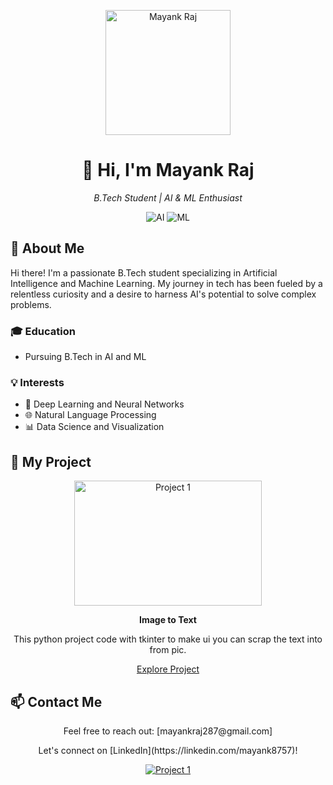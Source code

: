 <!-- Header -->
<p align="center">
  <img src="https://github.com/mayank6940/ATM_Machine_C/assets/44741414/9d14ec6c-08c4-4f2a-9a4e-c96f8c2f8509" alt="Mayank Raj" width="200" height="200">
</p>

<h1 align="center">👋 Hi, I'm Mayank Raj</h1>
<p align="center">
  <i>B.Tech Student | AI & ML Enthusiast</i>
</p>

<!-- Shields/Badges (Optional) -->
<p align="center">
  <img src="https://img.shields.io/badge/-Artificial%20Intelligence-0078D4?style=for-the-badge&logo=ai&logoColor=white" alt="AI">
  <img src="https://img.shields.io/badge/-Machine%20Learning-FF5733?style=for-the-badge&logo=ml&logoColor=white" alt="ML">
</p>

<!-- About Me -->
<h2>🧐 About Me</h2>

<p>
  Hi there! I'm a passionate B.Tech student specializing in Artificial Intelligence and Machine Learning. My journey in tech has been fueled by a relentless curiosity and a desire to harness AI's potential to solve complex problems.
</p>

<!-- Education -->
<h3>🎓 Education</h3>

- Pursuing B.Tech in AI and ML

<!-- Interests -->
<h3>💡 Interests</h3>

- 🧠 Deep Learning and Neural Networks
- 🌐 Natural Language Processing
- 📊 Data Science and Visualization

<!-- My Projects -->
<h2>🚀 My Project</h2>

<div align="center">
  <a href="https://github.com/mayank6940/image-to-text">
    <img src="https://user-images.githubusercontent.com/44741414/169603803-ce67af29-eb3a-49e4-946e-3394bec78e44.png" alt="Project 1" width="300" height="200">
  </a>

</div>

<div align="center">
  <p><b>Image to Text</b></p>
  <p>This python project code with tkinter to make ui you can scrap the text into from pic.</p>
  <p><a href="https://github.com/mayank6940/image-to-text">Explore Project</a></p>
</div>



<!-- Contact Me -->
<h2>📫 Contact Me</h2>

<p align="center">
  Feel free to reach out: [mayankraj287@gmail.com]
</p>

<!-- Social Links -->
<p align="center">
  Let's connect on [LinkedIn](https://linkedin.com/mayank8757)!
</p>

<div align="center">
  <a href="https://holopin.io/@mayank6940">
    <img src="https://holopin.me/mayank6940" alt="Project 1">
  </a>

</div>

